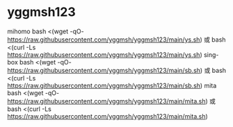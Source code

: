 # yggmsh123
mihomo
bash <(wget -qO- https://raw.githubusercontent.com/yggmsh/yggmsh123/main/ys.sh)
或
bash <(curl -Ls https://raw.githubusercontent.com/yggmsh/yggmsh123/main/ys.sh)
sing-box
bash <(wget -qO- https://raw.githubusercontent.com/yggmsh/yggmsh123/main/sb.sh)
或
bash <(curl -Ls https://raw.githubusercontent.com/yggmsh/yggmsh123/main/sb.sh)
mita
bash <(wget -qO- https://raw.githubusercontent.com/yggmsh/yggmsh123/main/mita.sh)
或
bash <(curl -Ls https://raw.githubusercontent.com/yggmsh/yggmsh123/main/mita.sh)

